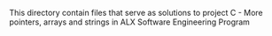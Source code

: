 This directory contain files that serve as solutions to project C - More pointers, arrays and strings in ALX Software Engineering Program
